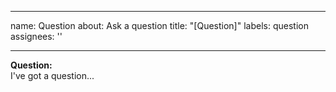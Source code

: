 

---
name: Question
about: Ask a question
title: "[Question]"
labels: question
assignees: ''

---

**Question:**   
I've got a question...
